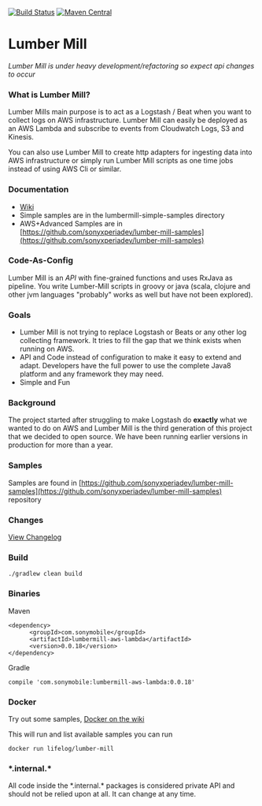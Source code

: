 [![Build Status](https://travis-ci.org/sonyxperiadev/lumber-mill.svg?branch=master)](https://travis-ci.org/sonyxperiadev/lumber-mill) [![Maven Central](https://maven-badges.herokuapp.com/maven-central/com.sonymobile/lumbermill-core/badge.svg)](https://maven-badges.herokuapp.com/maven-central/com.sonymobile/lumbermill-core)
# Lumber Mill

*Lumber Mill is under heavy development/refactoring so expect api changes to occur*

### What is Lumber Mill?
Lumber Mills main purpose is to act as a Logstash / Beat when you want to collect logs on AWS infrastructure.
Lumber Mill can easily be deployed as an AWS Lambda and subscribe to events from Cloudwatch Logs, S3 and Kinesis.

You can also use Lumber Mill to create http adapters for ingesting data into AWS infrastructure or simply run Lumber Mill 
scripts as one time jobs instead of using AWS Cli or similar.

### Documentation
* [Wiki](https://github.com/sonyxperiadev/lumber-mill/wiki/)
* Simple samples are in the lumbermill-simple-samples directory
* AWS+Advanced Samples are in  [https://github.com/sonyxperiadev/lumber-mill-samples](https://github.com/sonyxperiadev/lumber-mill-samples)

### Code-As-Config
Lumber Mill is an *API* with fine-grained functions and uses RxJava as pipeline. You write Lumber-Mill scripts in groovy or java (scala, clojure and other jvm languages "probably" works as well but have not been explored).

### Goals
* Lumber Mill is not trying to replace Logstash or Beats or any other log collecting framework. 
It tries to fill the gap that we think exists when running on AWS.
* API and Code instead of configuration to make it easy to extend and adapt. Developers have the full power to 
use the complete Java8 platform and any framework they may need.
* Simple and Fun

### Background
The project started after struggling to make Logstash do **exactly** what we wanted to do on AWS and
Lumber Mill is the third generation of this project that we decided to open source. We have been running
earlier versions in production for more than a year.

### Samples
Samples are found in [https://github.com/sonyxperiadev/lumber-mill-samples](https://github.com/sonyxperiadev/lumber-mill-samples) repository


### Changes
[View Changelog](CHANGELOG.md)

### Build

    ./gradlew clean build
    
### Binaries

Maven

    <dependency>
          <groupId>com.sonymobile</groupId>
          <artifactId>lumbermill-aws-lambda</artifactId>
          <version>0.0.18</version>
    </dependency>

Gradle

    compile 'com.sonymobile:lumbermill-aws-lambda:0.0.18'
    
### Docker

Try out some samples, [Docker on the wiki](https://github.com/sonyxperiadev/lumber-mill/wiki/0.1.-Run-with-docker)

This will run and list available samples you can run

    docker run lifelog/lumber-mill 
    
### \*.internal.\*

All code inside the \*.internal.\* packages is considered private API and should not be relied upon at all. It can change at any time.
    
